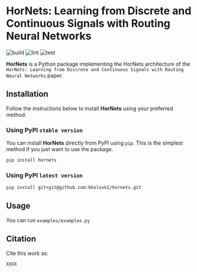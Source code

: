 # HorNets: Learning from Discrete and Continuous Signals with Routing Neural Networks

![build](https://github.com/bkolosk1/hornets/actions/workflows/python-install.yml/badge.svg)  ![lint](https://github.com/bkolosk1/hornets/actions/workflows/lint.yml/badge.svg) ![test](https://github.com/bkolosk1/hornets/actions/workflows/pytest.yml/badge.svg)



**HorNets** is a Python package implementing the HorNets architecture of the ``HorNets: Learning from Discrete and Continuous Signals with Routing Neural Networks`` paper.

## Installation

Follow the instructions below to install **HorNets** using your preferred method.

### Using PyPI ``stable version``

You can install **HorNets** directly from PyPI using `pip`. This is the simplest method if you just want to use the package.

```bash
pip install hornets
```

### Using PyPI ``latest version``

```bash
pip install git+git@github.com:bkolosk1/hornets.git
```

## Usage


You can run `examples/examples.py` 



## Citation



Cite this work as:

```
XXXX 
```
